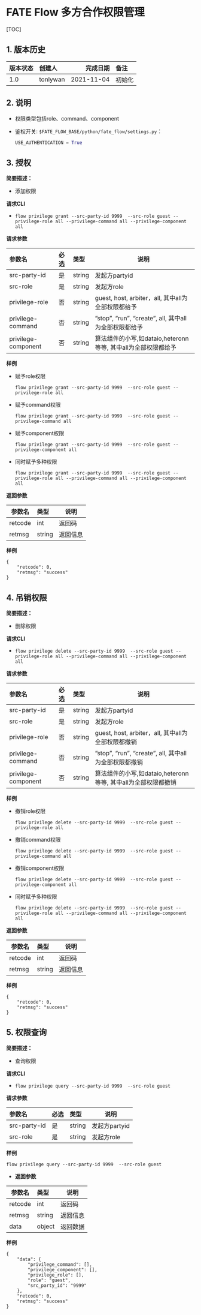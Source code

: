 # FATE Flow 多方合作权限管理

[TOC]

## 1. 版本历史

| 版本状态      |  创建人|  完成日期 | 备注  |
| :-------- | :--------| --------:| :-- |
|1.0	|tonlywan|2021-11-04	|初始化|


## 2. 说明

- 权限类型包括role、command、component

- 鉴权开关: `$FATE_FLOW_BASE/python/fate_flow/settings.py`：

  ```python
  USE_AUTHENTICATION = True
  ```

## 3.  授权

**简要描述：** 

- 添加权限

**请求CLI** 

- `flow privilege grant --src-party-id 9999  --src-role guest --privilege-role all --privilege-command all --privilege-component all`

**请求参数** 

| 参数名              | 必选 | 类型   | 说明                                                         |
| :------------------ | :--- | :----- | ------------------------------------------------------------ |
| src-party-id        | 是   | string | 发起方partyid                                                |
| src-role            | 是   | string | 发起方role                                                   |
| privilege-role      | 否   | string | guest, host, arbiter，all, 其中all为全部权限都给予           |
| privilege-command   | 否   | string | ”stop”, “run”, “create”, all, 其中all为全部权限都给予        |
| privilege-component | 否   | string | 算法组件的小写,如dataio,heteronn等等, 其中all为全部权限都给予 |

**样例** 

- 赋予role权限

  ```shell
  flow privilege grant --src-party-id 9999  --src-role guest --privilege-role all
  ```
  
- 赋予command权限

  ```shell
  flow privilege grant --src-party-id 9999  --src-role guest --privilege-command all
  ```
  
- 赋予component权限

  ```shell
  flow privilege grant --src-party-id 9999  --src-role guest --privilege-component all
  ```

- 同时赋予多种权限

  ```shell
  flow privilege grant --src-party-id 9999  --src-role guest --privilege-role all --privilege-command all --privilege-component all
  ```

  

**返回参数** 

| 参数名  | 类型   | 说明     |
| ------- | :----- | -------- |
| retcode | int    | 返回码   |
| retmsg  | string | 返回信息 |

**样例** 

```shell
{
    "retcode": 0,
    "retmsg": "success"
}
```



## 4.  吊销权限

**简要描述：** 

- 删除权限

**请求CLI** 

- `flow privilege delete --src-party-id 9999  --src-role guest --privilege-role all --privilege-command all --privilege-component all`

**请求参数** 

| 参数名              | 必选 | 类型   | 说明                                                         |
| :------------------ | :--- | :----- | ------------------------------------------------------------ |
| src-party-id        | 是   | string | 发起方partyid                                                |
| src-role            | 是   | string | 发起方role                                                   |
| privilege-role      | 否   | string | guest, host, arbiter，all, 其中all为全部权限都撤销           |
| privilege-command   | 否   | string | ”stop”, “run”, “create”, all, 其中all为全部权限都撤销        |
| privilege-component | 否   | string | 算法组件的小写,如dataio,heteronn等等, 其中all为全部权限都撤销 |

**样例** 

- 撤销role权限

  ```shell
  flow privilege delete --src-party-id 9999  --src-role guest --privilege-role all
  ```

- 撤销command权限

  ```shell
  flow privilege delete --src-party-id 9999  --src-role guest --privilege-command all
  ```

- 撤销component权限

  ```shell
  flow privilege delete --src-party-id 9999  --src-role guest --privilege-component all
  ```

- 同时赋予多种权限

  ```shell
  flow privilege delete --src-party-id 9999  --src-role guest --privilege-role all --privilege-command all --privilege-component all
  ```

**返回参数** 

| 参数名  | 类型   | 说明     |
| ------- | :----- | -------- |
| retcode | int    | 返回码   |
| retmsg  | string | 返回信息 |

**样例** 

```shell
{
    "retcode": 0,
    "retmsg": "success"
}
```



## 5.  权限查询

**简要描述：** 

- 查询权限

**请求CLI** 

- `flow privilege query --src-party-id 9999  --src-role guest`

**请求参数** 

| 参数名       | 必选 | 类型   | 说明          |
| :----------- | :--- | :----- | ------------- |
| src-party-id | 是   | string | 发起方partyid |
| src-role     | 是   | string | 发起方role    |

**样例** 

```shell
flow privilege query --src-party-id 9999  --src-role guest 
```

- **返回参数** 


| 参数名  | 类型   | 说明     |
| ------- | :----- | -------- |
| retcode | int    | 返回码   |
| retmsg  | string | 返回信息 |
| data    | object | 返回数据 |

**样例** 

```shell
{
    "data": {
        "privilege_command": [],
        "privilege_component": [],
        "privilege_role": [],
        "role": "guest",
        "src_party_id": "9999"
    },
    "retcode": 0,
    "retmsg": "success"
}

```

